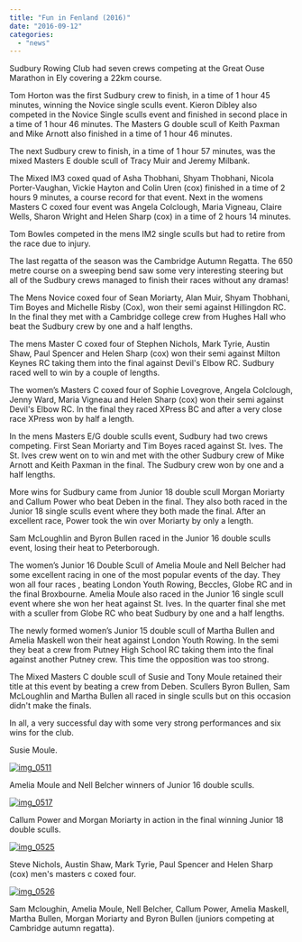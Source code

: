 ```yaml
---
title: "Fun in Fenland (2016)"
date: "2016-09-12"
categories: 
  - "news"
---
```


Sudbury Rowing Club had seven crews competing at the Great Ouse Marathon in Ely covering a 22km course.

Tom Horton was the first Sudbury crew to finish, in a time of 1 hour 45 minutes, winning the Novice single sculls event. Kieron Dibley also competed in the Novice Single sculls event and finished in second place in a time of 1 hour 46 minutes. The Masters G double scull of Keith Paxman and Mike Arnott also finished in a time of 1 hour 46 minutes.

The next Sudbury crew to finish, in a time of 1 hour 57 minutes, was the mixed Masters E double scull of Tracy Muir and Jeremy Milbank.

The Mixed IM3 coxed quad of Asha Thobhani, Shyam Thobhani, Nicola Porter-Vaughan, Vickie Hayton and Colin Uren (cox) finished in a time of 2 hours 9 minutes, a course record for that event. Next in the womens Masters C coxed four event was Angela Colclough, Maria Vigneau, Claire Wells, Sharon Wright and Helen Sharp (cox) in a time of 2 hours 14 minutes.

Tom Bowles competed in the mens IM2 single sculls but had to retire from the race due to injury.

The last regatta of the season was the Cambridge Autumn Regatta. The 650 metre course on a sweeping bend saw some very interesting steering but all of the Sudbury crews managed to finish their races without any dramas!

The Mens Novice coxed four of Sean Moriarty, Alan Muir, Shyam Thobhani, Tim Boyes and Michelle Risby (Cox), won their semi against Hillingdon RC. In the final they met with a Cambridge college crew from Hughes Hall who beat the Sudbury crew by one and a half lengths.

The mens Master C coxed four of Stephen Nichols, Mark Tyrie, Austin Shaw, Paul Spencer and Helen Sharp (cox) won their semi against Milton Keynes RC taking them into the final against Devil's Elbow RC. Sudbury raced well to win by a couple of lengths.

The women’s Masters C coxed four of Sophie Lovegrove, Angela Colclough, Jenny Ward, Maria Vigneau and Helen Sharp (cox) won their semi against Devil's Elbow RC. In the final they raced XPress BC and after a very close race XPress won by half a length.

In the mens Masters E/G double sculls event, Sudbury had two crews competing. First Sean Moriarty and Tim Boyes raced against St. Ives. The St. Ives crew went on to win and met with the other Sudbury crew of Mike Arnott and Keith Paxman in the final. The Sudbury crew won by one and a half lengths.

More wins for Sudbury came from Junior 18 double scull Morgan Moriarty and Callum Power who beat Deben in the final. They also both raced in the Junior 18 single sculls event where they both made the final. After an excellent race, Power took the win over Moriarty by only a length.

Sam McLoughlin and Byron Bullen raced in the Junior 16 double sculls event, losing their heat to Peterborough.

The women’s Junior 16 Double Scull of Amelia Moule and Nell Belcher had some excellent racing in one of the most popular events of the day. They won all four races , beating London Youth Rowing, Beccles, Globe RC and in the final Broxbourne. Amelia Moule also raced in the Junior 16 single scull event where she won her heat against St. Ives. In the quarter final she met with a sculler from Globe RC who beat Sudbury by one and a half lengths.

The newly formed women’s Junior 15 double scull of Martha Bullen and Amelia Maskell won their heat against London Youth Rowing. In the semi they beat a crew from Putney High School RC taking them into the final against another Putney crew. This time the opposition was too strong.

The Mixed Masters C double scull of Susie and Tony Moule retained their title at this event by beating a crew from Deben. Scullers Byron Bullen, Sam McLoughlin and Martha Bullen all raced in single sculls but on this occasion didn't make the finals.

In all, a very successful day with some very strong performances and six wins for the club.

Susie Moule.

[![img_0511](/assets/news/images/IMG_0511-1024x765.jpg)](http://sudburyrowingclub.org.uk/wp-content/uploads/2016/09/IMG_0511.jpg)

Amelia Moule and Nell Belcher winners of Junior 16 double sculls.

[![img_0517](/assets/news/images/IMG_0517-1024x768.png)](http://sudburyrowingclub.org.uk/wp-content/uploads/2016/09/IMG_0517.png)

Callum Power and Morgan Moriarty in action in the final winning Junior 18 double sculls.

[![img_0525](/assets/news/images/IMG_0525-1024x765.jpg)](http://sudburyrowingclub.org.uk/wp-content/uploads/2016/09/IMG_0525.jpg)

Steve Nichols, Austin Shaw, Mark Tyrie, Paul Spencer and Helen Sharp (cox) men's masters c coxed four.

[![img_0526](/assets/news/images/IMG_0526-1024x768.png)](http://sudburyrowingclub.org.uk/wp-content/uploads/2016/09/IMG_0526.png)

Sam Mcloughin, Amelia Moule, Nell Belcher, Callum Power, Amelia Maskell, Martha Bullen, Morgan Moriarty and Byron Bullen (juniors competing at Cambridge autumn regatta).
